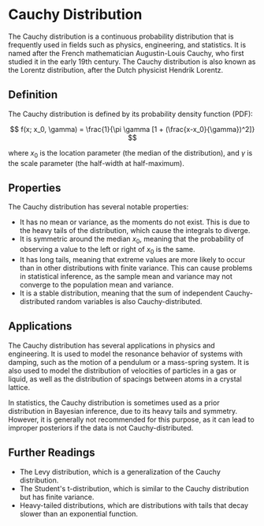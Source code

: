 # Cauchy Distribution

The Cauchy distribution is a continuous probability distribution that is frequently used in fields such as physics, engineering, and statistics. It is named after the French mathematician Augustin-Louis Cauchy, who first studied it in the early 19th century. The Cauchy distribution is also known as the Lorentz distribution, after the Dutch physicist Hendrik Lorentz.

## Definition

The Cauchy distribution is defined by its probability density function (PDF):

$$ f(x; x_0, \gamma) = \frac{1}{\pi \gamma [1 + (\frac{x-x_0}{\gamma})^2]} $$

where $x_0$ is the location parameter (the median of the distribution), and $\gamma$ is the scale parameter (the half-width at half-maximum).

## Properties

The Cauchy distribution has several notable properties:

- It has no mean or variance, as the moments do not exist. This is due to the heavy tails of the distribution, which cause the integrals to diverge.
- It is symmetric around the median $x_0$, meaning that the probability of observing a value to the left or right of $x_0$ is the same.
- It has long tails, meaning that extreme values are more likely to occur than in other distributions with finite variance. This can cause problems in statistical inference, as the sample mean and variance may not converge to the population mean and variance.
- It is a stable distribution, meaning that the sum of independent Cauchy-distributed random variables is also Cauchy-distributed.

## Applications

The Cauchy distribution has several applications in physics and engineering. It is used to model the resonance behavior of systems with damping, such as the motion of a pendulum or a mass-spring system. It is also used to model the distribution of velocities of particles in a gas or liquid, as well as the distribution of spacings between atoms in a crystal lattice.

In statistics, the Cauchy distribution is sometimes used as a prior distribution in Bayesian inference, due to its heavy tails and symmetry. However, it is generally not recommended for this purpose, as it can lead to improper posteriors if the data is not Cauchy-distributed.

## Further Readings

- The Levy distribution, which is a generalization of the Cauchy distribution.
- The Student's t-distribution, which is similar to the Cauchy distribution but has finite variance.
- Heavy-tailed distributions, which are distributions with tails that decay slower than an exponential function.
